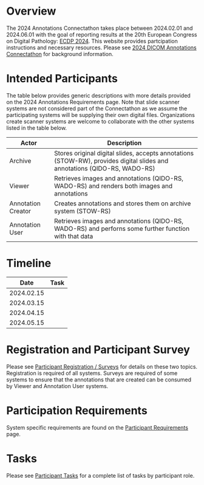 # Overview

The 2024 Annotations Connectathon takes place between 2024.02.01 and 2024.06.01 with the goal of reporting results at the 20th European Congress on Digital Pathology:  [ECDP 2024](https://www.ecdp2024.org/).
This website provides partcipation instructions and necessary resources.
Please see [2024 DICOM Annotations Connectathon](https://docs.google.com/document/d/1Jn-hOjZyO0XBi-l0wUZnUiDJqR0ybeSSYfJ6NzNdlnU/edit?resourcekey=0-w6HYANwKRmI-r0f16ltQoA) for background information.

# Intended Participants
The table below provides generic descriptions with more details provided on the 2024 Annotations Requirements page.
Note that slide scanner systems are not considered part of the Connectathon as we assume the participating systems will be supplying their own digital files.
Organizations create scanner systems are welcome to collaborate with the other systems listed in the table below.

| Actor              | Description                                       |
|--------------------|---------------------------------------------------|
| Archive            | Stores original digital slides, accepts annotations (STOW-RW), provides digital slides and annotations (QIDO-RS, WADO-RS) |
| Viewer             | Retrieves images and annotations (QIDO-RS, WADO-RS) and renders both images and annotations |
| Annotation Creator | Creates annotations and stores them on archive system (STOW-RS)|
| Annotation User    | Retrieves images and annotations (QIDO-RS, WADO-RS) and perforns some further function with that data |

# Timeline

| Date   |  Task   |
|--------|---------|
| 2024.02.15 | |
| 2024.03.15 | |
| 2024.04.15 | |
| 2024.05.15 | |

# Registration and Participant Survey

Please see [Participant Registration / Surveys](./registration_survey.md) for details on these two topics.
Registration is required of all systems.
Surveys are required of some systems to ensure that the annotations that are created can be consumed by Viewer and Annotation User systems.

# Participation Requirements
System specific requirements are found on the [Participant Requirements](./requirements.md) page.

# Tasks

Please see [Participant Tasks](./tasks.md) for a complete list of tasks by participant role.